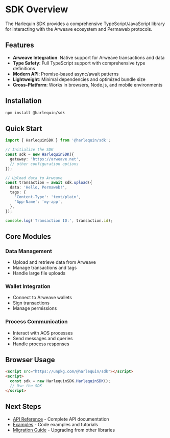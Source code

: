 # SDK Overview

The Harlequin SDK provides a comprehensive TypeScript/JavaScript library for interacting with the Arweave ecosystem and Permaweb protocols.

## Features

- **Arweave Integration**: Native support for Arweave transactions and data
- **Type Safety**: Full TypeScript support with comprehensive type definitions
- **Modern API**: Promise-based async/await patterns
- **Lightweight**: Minimal dependencies and optimized bundle size
- **Cross-Platform**: Works in browsers, Node.js, and mobile environments

## Installation

```bash
npm install @harlequin/sdk
```

## Quick Start

```typescript
import { HarlequinSDK } from '@harlequin/sdk';

// Initialize the SDK
const sdk = new HarlequinSDK({
  gateway: 'https://arweave.net',
  // other configuration options
});

// Upload data to Arweave
const transaction = await sdk.upload({
  data: 'Hello, Permaweb!',
  tags: {
    'Content-Type': 'text/plain',
    'App-Name': 'my-app',
  },
});

console.log('Transaction ID:', transaction.id);
```

## Core Modules

### Data Management

- Upload and retrieve data from Arweave
- Manage transactions and tags
- Handle large file uploads

### Wallet Integration

- Connect to Arweave wallets
- Sign transactions
- Manage permissions

### Process Communication

- Interact with AOS processes
- Send messages and queries
- Handle process responses

## Browser Usage

```html
<script src="https://unpkg.com/@harlequin/sdk"></script>
<script>
  const sdk = new HarlequinSDK.HarlequinSDK();
  // Use the SDK
</script>
```

## Next Steps

- [API Reference](/sdk/api) - Complete API documentation
- [Examples](/sdk/examples) - Code examples and tutorials
- [Migration Guide](/sdk/migration) - Upgrading from other libraries
